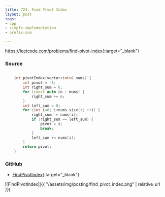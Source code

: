 ```yaml
---
title: 724. Find Pivot Index
layout: post
tags:
- cpp
- simple-implementation
- prefix-sum

---
```


<https://leetcode.com/problems/find-pivot-index>{:target="_blank"}

### Source

```cpp

    int pivotIndex(vector<int>& nums) {
        int pivot = -1;
        int right_sum = 0;
        for (const auto &n : nums) {
            right_sum += n;
        }
        int left_sum = 0;
        for (int i=0; i<nums.size(); ++i) {
            right_sum -= nums[i];
            if (right_sum == left_sum) {
                pivot = i;
                break;
            }
            left_sum += nums[i];
        }
        return pivot;
    }

```

### GitHub

- [FindPivotIndex](<https://github.com/coolwindjo/algoguru/tree/master/_posts/Done/FindPivotIndex>){:target="_blank"}

![FindPivotIndex]({{ "/assets/img/posting/find_pivot_index.png" | relative_url }})
